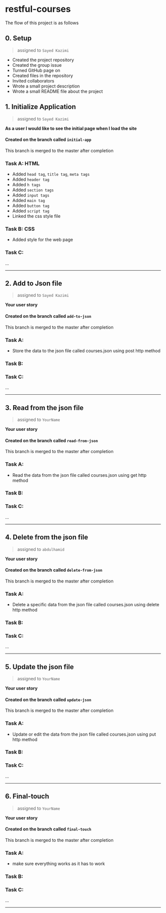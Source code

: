 # restful-courses

The flow of this project is as follows

## 0. Setup

> assigned to `Sayed Kazimi`

- Created the project repository
- Created the group issue
- Turned GitHub page on
- Created files in the repository
- Invited collaborators
- Wrote a small project description
- Wrote a small README file about the project

## 1. Initialize Application

> assigned to `Sayed Kazimi`

**As a user I would like to see the initial page when I load the site**

#### Created on the branch called `initial-app`

This branch is merged to the master after completion

### Task A: HTML

- Added `head tag`, `title tag`, `meta tags`
- Added `header tag`
- Added `h tags`
- Added `section tags`
- Added `input tags`
- Added `main tag`
- Added `button tag`
- Added `script tag`
- Linked the css style file

### Task B: CSS

- Added style for the web page

### Task C:

...

---

## 2. Add to Json file

> assigned to `Sayed Kazimi`

**Your user story**

#### Created on the branch called `add-to-json`

This branch is merged to the master after completion

### Task A:

- Store the data to the json file called courses.json using post http method

### Task B:

### Task C:

...

---

## 3. Read from the json file

> assigned to `YourName`

**Your user story**

#### Created on the branch called `read-from-json`

This branch is merged to the master after completion

### Task A:

- Read the data from the json file called courses.json using get http method

### Task B:

### Task C:

...

---

## 4. Delete from the json file

> assigned to `abdulhamid`

**Your user story**

#### Created on the branch called `delete-from-json`

This branch is merged to the master after completion

### Task A:

- Delete a specific data from the json file called courses.json using delete http method

### Task B:

### Task C:

...

---

## 5. Update the json file

> assigned to `YourName`

**Your user story**

#### Created on the branch called `update-json`

This branch is merged to the master after completion

### Task A:

- Update or edit the data from the json file called courses.json using put http method

### Task B:

### Task C:

...

---

## 6. Final-touch

> assigned to `YourName`

**Your user story**

#### Created on the branch called `final-touch`

This branch is merged to the master after completion

### Task A:

- make sure everything works as it has to work

### Task B:

### Task C:

...

---
